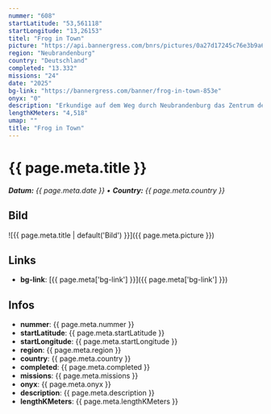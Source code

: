 ```yaml
---
nummer: "608"
startLatitude: "53,561118"
startLongitude: "13,26153"
titel: "Frog in Town"
picture: "https://api.bannergress.com/bnrs/pictures/0a27d17245c76e3b9a6a3e4090e90561"
region: "Neubrandenburg"
country: "Deutschland"
completed: "13.332"
missions: "24"
date: "2025"
bg-link: "https://bannergress.com/banner/frog-in-town-853e"
onyx: "0"
description: "Erkundige auf dem Weg durch Neubrandenburg das Zentrum der Vier-Tore-Stadt Neubrandenburg insbesondere mit den 4 Toren mit norddeutscher Backsteingotik und den vielen unterschiedlichen Wiekhäusern."
lengthKMeters: "4,518"
umap: ""
title: "Frog in Town"
---
```


# {{ page.meta.title }}
_**Datum:** {{ page.meta.date }} • **Country:** {{ page.meta.country }}_

## Bild
![{{ page.meta.title | default('Bild') }}]({{ page.meta.picture }})

## Links
- **bg-link**: [{{ page.meta['bg-link'] }}]({{ page.meta['bg-link'] }})

## Infos
- **nummer**: {{ page.meta.nummer }}
- **startLatitude**: {{ page.meta.startLatitude }}
- **startLongitude**: {{ page.meta.startLongitude }}
- **region**: {{ page.meta.region }}
- **country**: {{ page.meta.country }}
- **completed**: {{ page.meta.completed }}
- **missions**: {{ page.meta.missions }}
- **onyx**: {{ page.meta.onyx }}
- **description**: {{ page.meta.description }}
- **lengthKMeters**: {{ page.meta.lengthKMeters }}

